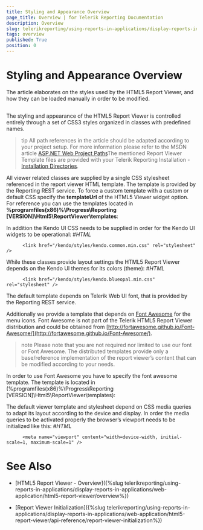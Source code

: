 ```yaml
---
title: Styling and Appearance Overview
page_title: Overview | for Telerik Reporting Documentation
description: Overview
slug: telerikreporting/using-reports-in-applications/display-reports-in-applications/web-application/html5-report-viewer/customizing/styling-and-appearance/overview
tags: overview
published: True
position: 0
---
```


# Styling and Appearance Overview



The article elaborates on the styles used by the HTML5 Report Viewer, and how they can be loaded manually in order to be modified.

## 

The styling and appearance of the HTML5 Report Viewer is controlled entirely through a set of CSS3 styles organized in classes with predefined names.

        

>tip All path references in the article should be adapted according            to your project setup. For more information please refer to the MSDN article            [ASP.NET Web Project Paths](http://msdn.microsoft.com/en-us/library/ms178116.aspx)The mentioned Report Viewer Template files are provided with your Telerik Reporting Installation -            [Installation Directories](6E821131-83F3-45A4-BB6E-1530223D1E38#directories-and-asemblies).          


All viewer related classes are supplied by a single CSS stylesheet referenced in the report viewer HTML template.
          The template is provided by the Reporting REST service. To force a custom template with  a custom or default CSS specify
          the __templateUrl__ of the HTML5 Viewer widget option. For reference you can use the templates
          located in __%programfiles(x86)%\Progress\Reporting [VERSION]\Html5\ReportViewer\templates__:
        

	
<script type="text/javascript">
        $("#reportViewer1")
            .telerik_ReportViewer({
                serviceUrl: "/api/reports/",
                templateUrl: /ReportViewer/templates/telerikReportViewerTemplate-x.x.x.x.html
                ......
            });
</script>
				



In addition the Kendo UI CSS needs to be supplied in order for the Kendo UI widgets to be operational:
        #_HTML_

	
          <link href="/kendo/styles/kendo.common.min.css" rel="stylesheet" />
				



While these classes provide layout settings the HTML5 Report Viewer depends on the Kendo UI themes for its colors (theme):
        #_HTML_

	
          <link href="/kendo/styles/kendo.blueopal.min.css" rel="stylesheet" />
				



The default template depends on Telerik Web UI font, that is provided by the Reporting REST service.
        

Additionally we provide a template that depends on [Font Awesome](http://fortawesome.github.io/Font-Awesome/) for the menu icons.
          Font Awesome is not part of the Telerik HTML5 Report Viewer distribution and could be obtained from
          [http://fortawesome.github.io/Font-Awesome/](http://fortawesome.github.io/Font-Awesome/).
        

>note Please note that you are not required nor limited to use our font or Font Awesome.            The distributed templates provide only a base/reference implementation of the report viewer’s content            that can be modified according to your needs.          


In order to use Font Awesome you have to specify the font awesome template. The template is located in
          (%programfiles(x86)%\Progress\Reporting [VERSION]\Html5\ReportViewer\templates):
        

	
<script type="text/javascript">
        $("#reportViewer1")
            .telerik_ReportViewer({
                templateUrl: /ReportViewer/templates/telerikReportViewerTemplate-FA-x.x.x.x.html
                ....
</script>
				



The default viewer template and stylesheet depend on CSS media queries to adapt its layout according to the device and display.
          In order the media queries to be activated properly the browser’s viewport needs to be initialized like this:
        #_HTML_

	
          <meta name="viewport" content="width=device-width, initial-scale=1, maximum-scale=1" />
				



# See Also

 * [HTML5 Report Viewer - Overview]({%slug telerikreporting/using-reports-in-applications/display-reports-in-applications/web-application/html5-report-viewer/overview%})

 * [Report Viewer Initialization]({%slug telerikreporting/using-reports-in-applications/display-reports-in-applications/web-application/html5-report-viewer/api-reference/report-viewer-initialization%})
